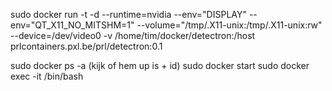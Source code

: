 sudo docker run -t -d --runtime=nvidia --env="DISPLAY" --env="QT_X11_NO_MITSHM=1" --volume="/tmp/.X11-unix:/tmp/.X11-unix:rw" --device=/dev/video0 -v /home/tim/docker/detectron:/host prlcontainers.pxl.be/prl/detectron:0.1



sudo docker ps -a (kijk of hem up is + id)
sudo docker start <id>
sudo docker exec -it <container-id> /bin/bash
